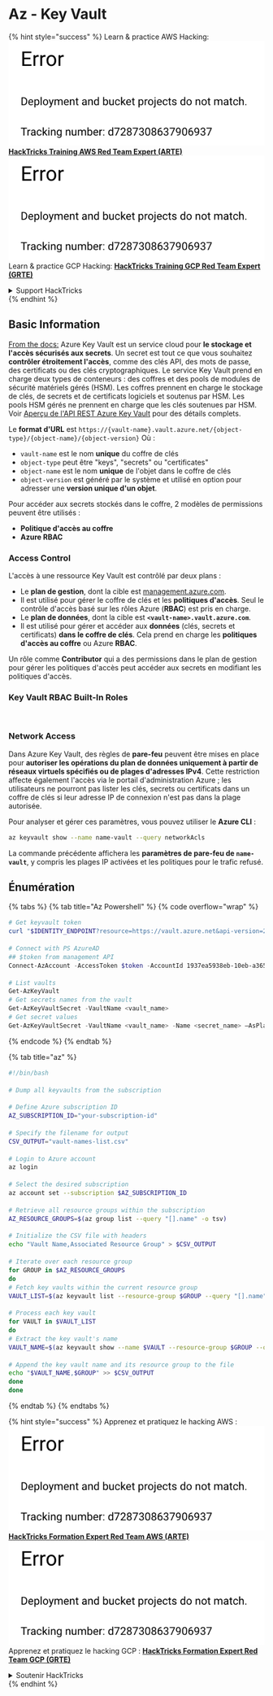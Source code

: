 # Az - Key Vault

{% hint style="success" %}
Learn & practice AWS Hacking:<img src="../../../.gitbook/assets/image (1) (1).png" alt="" data-size="line">[**HackTricks Training AWS Red Team Expert (ARTE)**](https://training.hacktricks.xyz/courses/arte)<img src="../../../.gitbook/assets/image (1) (1).png" alt="" data-size="line">\
Learn & practice GCP Hacking: <img src="../../../.gitbook/assets/image (2).png" alt="" data-size="line">[**HackTricks Training GCP Red Team Expert (GRTE)**<img src="../../../.gitbook/assets/image (2).png" alt="" data-size="line">](https://training.hacktricks.xyz/courses/grte)

<details>

<summary>Support HackTricks</summary>

* Check the [**subscription plans**](https://github.com/sponsors/carlospolop)!
* **Join the** 💬 [**Discord group**](https://discord.gg/hRep4RUj7f) or the [**telegram group**](https://t.me/peass) or **follow** us on **Twitter** 🐦 [**@hacktricks\_live**](https://twitter.com/hacktricks\_live)**.**
* **Share hacking tricks by submitting PRs to the** [**HackTricks**](https://github.com/carlospolop/hacktricks) and [**HackTricks Cloud**](https://github.com/carlospolop/hacktricks-cloud) github repos.

</details>
{% endhint %}

## Basic Information

[From the docs:](https://learn.microsoft.com/en-us/azure/key-vault/general/basic-concepts) Azure Key Vault est un service cloud pour **le stockage et l'accès sécurisés aux secrets**. Un secret est tout ce que vous souhaitez **contrôler étroitement l'accès**, comme des clés API, des mots de passe, des certificats ou des clés cryptographiques. Le service Key Vault prend en charge deux types de conteneurs : des coffres et des pools de modules de sécurité matériels gérés (HSM). Les coffres prennent en charge le stockage de clés, de secrets et de certificats logiciels et soutenus par HSM. Les pools HSM gérés ne prennent en charge que les clés soutenues par HSM. Voir [Aperçu de l'API REST Azure Key Vault](https://learn.microsoft.com/en-us/azure/key-vault/general/about-keys-secrets-certificates) pour des détails complets.

Le **format d'URL** est `https://{vault-name}.vault.azure.net/{object-type}/{object-name}/{object-version}` Où :

* `vault-name` est le nom **unique** du coffre de clés
* `object-type` peut être "keys", "secrets" ou "certificates"
* `object-name` est le nom **unique** de l'objet dans le coffre de clés
* `object-version` est généré par le système et utilisé en option pour adresser une **version unique d'un objet**.

Pour accéder aux secrets stockés dans le coffre, 2 modèles de permissions peuvent être utilisés :

* **Politique d'accès au coffre**
* **Azure RBAC**

### Access Control <a href="#access-control" id="access-control"></a>

L'accès à une ressource Key Vault est contrôlé par deux plans :

* Le **plan de gestion**, dont la cible est [management.azure.com](http://management.azure.com/).
* Il est utilisé pour gérer le coffre de clés et les **politiques d'accès**. Seul le contrôle d'accès basé sur les rôles Azure (**RBAC**) est pris en charge.
* Le **plan de données**, dont la cible est **`<vault-name>.vault.azure.com`**.
* Il est utilisé pour gérer et accéder aux **données** (clés, secrets et certificats) **dans le coffre de clés**. Cela prend en charge les **politiques d'accès au coffre** ou Azure **RBAC**.

Un rôle comme **Contributor** qui a des permissions dans le plan de gestion pour gérer les politiques d'accès peut accéder aux secrets en modifiant les politiques d'accès.

### Key Vault RBAC Built-In Roles <a href="#rbac-built-in-roles" id="rbac-built-in-roles"></a>

<figure><img src="../../../.gitbook/assets/image (27).png" alt=""><figcaption></figcaption></figure>

### Network Access

Dans Azure Key Vault, des règles de **pare-feu** peuvent être mises en place pour **autoriser les opérations du plan de données uniquement à partir de réseaux virtuels spécifiés ou de plages d'adresses IPv4**. Cette restriction affecte également l'accès via le portail d'administration Azure ; les utilisateurs ne pourront pas lister les clés, secrets ou certificats dans un coffre de clés si leur adresse IP de connexion n'est pas dans la plage autorisée.

Pour analyser et gérer ces paramètres, vous pouvez utiliser le **Azure CLI** :
```bash
az keyvault show --name name-vault --query networkAcls
```
La commande précédente affichera les **paramètres de pare-feu de `name-vault`**, y compris les plages IP activées et les politiques pour le trafic refusé.

## Énumération

{% tabs %}
{% tab title="Az Powershell" %}
{% code overflow="wrap" %}
```powershell
# Get keyvault token
curl "$IDENTITY_ENDPOINT?resource=https://vault.azure.net&api-version=2017-09-01" -H secret:$IDENTITY_HEADER

# Connect with PS AzureAD
## $token from management API
Connect-AzAccount -AccessToken $token -AccountId 1937ea5938eb-10eb-a365-10abede52387 -KeyVaultAccessToken $keyvaulttoken

# List vaults
Get-AzKeyVault
# Get secrets names from the vault
Get-AzKeyVaultSecret -VaultName <vault_name>
# Get secret values
Get-AzKeyVaultSecret -VaultName <vault_name> -Name <secret_name> –AsPlainText
```
{% endcode %}
{% endtab %}

{% tab title="az" %}
```bash
#!/bin/bash

# Dump all keyvaults from the subscription

# Define Azure subscription ID
AZ_SUBSCRIPTION_ID="your-subscription-id"

# Specify the filename for output
CSV_OUTPUT="vault-names-list.csv"

# Login to Azure account
az login

# Select the desired subscription
az account set --subscription $AZ_SUBSCRIPTION_ID

# Retrieve all resource groups within the subscription
AZ_RESOURCE_GROUPS=$(az group list --query "[].name" -o tsv)

# Initialize the CSV file with headers
echo "Vault Name,Associated Resource Group" > $CSV_OUTPUT

# Iterate over each resource group
for GROUP in $AZ_RESOURCE_GROUPS
do
# Fetch key vaults within the current resource group
VAULT_LIST=$(az keyvault list --resource-group $GROUP --query "[].name" -o tsv)

# Process each key vault
for VAULT in $VAULT_LIST
do
# Extract the key vault's name
VAULT_NAME=$(az keyvault show --name $VAULT --resource-group $GROUP --query "name" -o tsv)

# Append the key vault name and its resource group to the file
echo "$VAULT_NAME,$GROUP" >> $CSV_OUTPUT
done
done
```
{% endtab %}
{% endtabs %}

{% hint style="success" %}
Apprenez et pratiquez le hacking AWS :<img src="../../../.gitbook/assets/image (1) (1).png" alt="" data-size="line">[**HackTricks Formation Expert Red Team AWS (ARTE)**](https://training.hacktricks.xyz/courses/arte)<img src="../../../.gitbook/assets/image (1) (1).png" alt="" data-size="line">\
Apprenez et pratiquez le hacking GCP : <img src="../../../.gitbook/assets/image (2).png" alt="" data-size="line">[**HackTricks Formation Expert Red Team GCP (GRTE)**<img src="../../../.gitbook/assets/image (2).png" alt="" data-size="line">](https://training.hacktricks.xyz/courses/grte)

<details>

<summary>Soutenir HackTricks</summary>

* Consultez les [**plans d'abonnement**](https://github.com/sponsors/carlospolop)!
* **Rejoignez le** 💬 [**groupe Discord**](https://discord.gg/hRep4RUj7f) ou le [**groupe telegram**](https://t.me/peass) ou **suivez-nous sur** **Twitter** 🐦 [**@hacktricks\_live**](https://twitter.com/hacktricks\_live)**.**
* **Partagez des astuces de hacking en soumettant des PR aux** [**HackTricks**](https://github.com/carlospolop/hacktricks) et [**HackTricks Cloud**](https://github.com/carlospolop/hacktricks-cloud) dépôts github.

</details>
{% endhint %}
